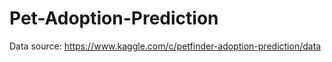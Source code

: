 # Pet-Adoption-Prediction

Data source: https://www.kaggle.com/c/petfinder-adoption-prediction/data
